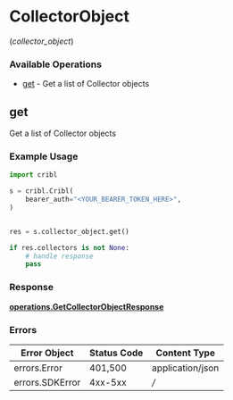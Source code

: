 # CollectorObject
(*collector_object*)

### Available Operations

* [get](#get) - Get a list of Collector objects

## get

Get a list of Collector objects

### Example Usage

```python
import cribl

s = cribl.Cribl(
    bearer_auth="<YOUR_BEARER_TOKEN_HERE>",
)


res = s.collector_object.get()

if res.collectors is not None:
    # handle response
    pass

```


### Response

**[operations.GetCollectorObjectResponse](../../models/operations/getcollectorobjectresponse.md)**
### Errors

| Error Object     | Status Code      | Content Type     |
| ---------------- | ---------------- | ---------------- |
| errors.Error     | 401,500          | application/json |
| errors.SDKError  | 4xx-5xx          | */*              |
